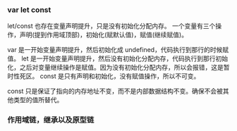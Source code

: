 ### var let const

let/const 也存在变量声明提升，只是没有初始化分配内存。 一个变量有三个操作，声明(提到作用域顶部)，初始化(赋默认值)，赋值(继续赋值)。

var 是一开始变量声明提升，然后初始化成 undefined，代码执行到那行的时候赋值。
let 是一开始变量声明提升，然后没有初始化分配内存，代码执行到那行初始化，之后对变量继续操作是赋值。因为没有初始化分配内存，所以会报错，这是暂时性死区。
const 是只有声明和初始化，没有赋值操作，所以不可变。

const 只是保证了指向的内存地址不变，而不是内部数据结构不变。确保不会被其他类型的值所替代。

### 作用域链，继承以及原型链
